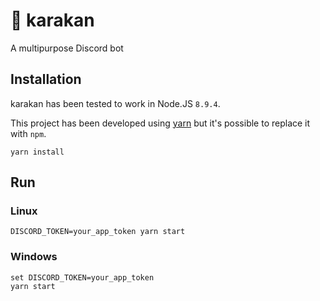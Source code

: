 # 🐛 karakan

A multipurpose Discord bot

## Installation

karakan has been tested to work in Node.JS `8.9.4`.

This project has been developed using [yarn](https://yarnpkg.com/) but it's
possible to replace it with `npm`.

```
yarn install
```

## Run

### Linux
```
DISCORD_TOKEN=your_app_token yarn start
```

### Windows
```
set DISCORD_TOKEN=your_app_token
yarn start
```
